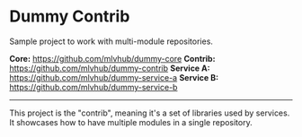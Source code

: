 # Dummy Contrib

Sample project to work with multi-module repositories.

**Core:** https://github.com/mlvhub/dummy-core
**Contrib:** https://github.com/mlvhub/dummy-contrib
**Service A:** https://github.com/mlvhub/dummy-service-a
**Service B:** https://github.com/mlvhub/dummy-service-b

---
This project is the "contrib", meaning it's a set of libraries used by services. It showcases how to have multiple modules in a single repository.
